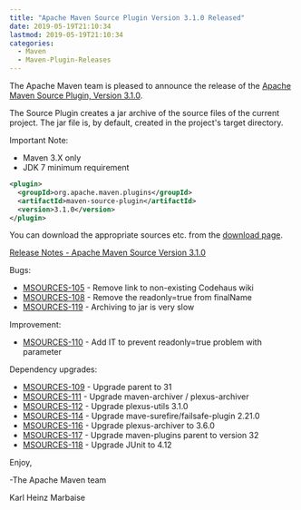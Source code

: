 ```yaml
---
title: "Apache Maven Source Plugin Version 3.1.0 Released"
date: 2019-05-19T21:10:34
lastmod: 2019-05-19T21:10:34
categories:
  - Maven
  - Maven-Plugin-Releases
---
```

The Apache Maven team is pleased to announce the release of the 
[Apache Maven Source Plugin, Version 3.1.0][home].

The Source Plugin creates a jar archive of the source files of the current
project. The jar file is, by default, created in the project's target
directory.

Important Note: 

 * Maven 3.X only
 * JDK 7 minimum requirement


```xml
<plugin>
  <groupId>org.apache.maven.plugins</groupId>
  <artifactId>maven-source-plugin</artifactId>
  <version>3.1.0</version>
</plugin>
```

You can download the appropriate sources etc. from the [download page][download].

<!-- more -->

[Release Notes - Apache Maven Source Version 3.1.0][release]

Bugs:

 * [MSOURCES-105](https://issues.apache.org/jira/browse/MSOURCES-105) - Remove link to non-existing Codehaus wiki
 * [MSOURCES-108](https://issues.apache.org/jira/browse/MSOURCES-108) - Remove the readonly=true from finalName
 * [MSOURCES-119](https://issues.apache.org/jira/browse/MSOURCES-119) - Archiving to jar is very slow

Improvement:

 * [MSOURCES-110](https://issues.apache.org/jira/browse/MSOURCES-110) - Add IT to prevent readonly=true problem with parameter

Dependency upgrades:

 * [MSOURCES-109](https://issues.apache.org/jira/browse/MSOURCES-109) - Upgrade parent to 31
 * [MSOURCES-111](https://issues.apache.org/jira/browse/MSOURCES-111) - Upgrade maven-archiver / plexus-archiver
 * [MSOURCES-112](https://issues.apache.org/jira/browse/MSOURCES-112) - Upgrade plexus-utils 3.1.0
 * [MSOURCES-114](https://issues.apache.org/jira/browse/MSOURCES-114) - Upgrade mave-surefire/failsafe-plugin 2.21.0
 * [MSOURCES-116](https://issues.apache.org/jira/browse/MSOURCES-116) - Upgrade plexus-archiver to 3.6.0
 * [MSOURCES-117](https://issues.apache.org/jira/browse/MSOURCES-117) - Upgrade maven-plugins parent to version 32
 * [MSOURCES-118](https://issues.apache.org/jira/browse/MSOURCES-118) - Upgrade JUnit to 4.12


Enjoy,

-The Apache Maven team

Karl Heinz Marbaise

[download]: https://maven.apache.org/plugins/maven-source-plugin/download.html
[home]: https://maven.apache.org/plugins/maven-source-plugin/
[release]: https://issues.apache.org/jira/secure/ReleaseNote.jspa?projectId=12317924&version=12336941
